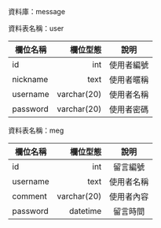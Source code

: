 
資料庫：message

資料表名稱：user


| 欄位名稱   | 欄位型態   |     說明      |
| ---------- | ---------: | :----------:  |
| id         | int        |  使用者編號   |
| nickname   | text       |  使用者暱稱   |
| username   | varchar(20)|  使用者名稱   |
| password   | varchar(20)|  使用者密碼   |

資料表名稱：meg

| 欄位名稱   | 欄位型態    |     說明    |
| ---------- | ----------: | :---------: |
| id         | int         |  留言編號   |
| username   | text        |  使用者名稱 |
| comment    | varchar(20) |  使用者內容 |
| password   | datetime    |  留言時間   |

